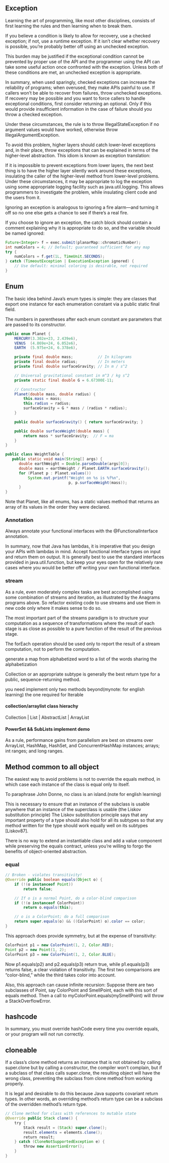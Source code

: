 

## Exception

Learning the art of programming, like most other disciplines, consists of first learning the rules and then learning when to break them.

If you believe a condition is likely to allow for recovery, use a checked exception; 
if not, use a runtime exception. 
If it isn’t clear whether recovery is possible, you’re probably better off using an unchecked exception.


This burden may be justified 
if the exceptional condition cannot be prevented by proper use of the API 
and the programmer using the API can take some useful action once confronted with the exception. 
Unless both of these conditions are met, an unchecked exception is appropriate. 


In summary, when used sparingly, checked exceptions can increase the reliability of programs; 
when overused, they make APIs painful to use. 
If callers won’t be able to recover from failures, throw unchecked exceptions. 
If recovery may be possible and you want to force callers to handle exceptional conditions, 
first consider returning an optional. 
Only if this would provide insufficient information in the case of failure should you throw a checked exception.


Under these circumstances, 
the rule is to throw IllegalStateException if no argument values would have worked,
otherwise throw IllegalArgumentException.


To avoid this problem, higher layers should catch lower-level exceptions and, 
in their place, throw exceptions that can be explained in terms of the higher-level abstraction.
This idiom is known as exception translation:


If it is impossible to prevent exceptions from lower layers, 
the next best thing is to have the higher layer silently work around these exceptions,
insulating the caller of the higher-level method from lower-level problems. 
Under these circumstances, it may be appropriate to log the exception using some appropriate logging facility such as java.util.logging. 
This allows programmers to investigate the problem, while insulating client code and the users from it.


Ignoring an exception is analogous to ignoring a fire alarm—and turning it off so no one else gets a chance to see if there’s a real fire. 


If you choose to ignore an exception, 
the catch block should contain a comment explaining why it is appropriate to do so, 
and the variable should be named ignored:

```java
Future<Integer> f = exec.submit(planarMap::chromaticNumber);
int numColors = 4; // Default; guaranteed sufficient for any map
try {
    numColors = f.get(1L, TimeUnit.SECONDS);
} catch (TimeoutException | ExecutionException ignored) {
    // Use default: minimal coloring is desirable, not required
}
```


## Enum
The basic idea behind Java’s enum types is simple: 
they are classes that export one instance for each enumeration constant via a public static final field.

The numbers in parentheses after each enum constant are parameters that are passed to its constructor.

```java
public enum Planet {
    MERCURY(3.302e+23, 2.439e6),
    VENUS  (4.869e+24, 6.052e6),
    EARTH  (5.975e+24, 6.378e6),

    private final double mass;           // In kilograms
    private final double radius;         // In meters
    private final double surfaceGravity; // In m / s^2

    // Universal gravitational constant in m^3 / kg s^2
    private static final double G = 6.67300E-11;

    // Constructor
    Planet(double mass, double radius) {
        this.mass = mass;
        this.radius = radius;
        surfaceGravity = G * mass / (radius * radius);
    }

    public double surfaceGravity() { return surfaceGravity; }

    public double surfaceWeight(double mass) {
        return mass * surfaceGravity;  // F = ma
    }
}

```

```java
public class WeightTable {
   public static void main(String[] args) {
      double earthWeight = Double.parseDouble(args[0]);
      double mass = earthWeight / Planet.EARTH.surfaceGravity();
      for (Planet p : Planet.values())
          System.out.printf("Weight on %s is %f%n",
                            p, p.surfaceWeight(mass));
      }
}
```
Note that Planet, like all enums, 
has a static values method that returns an array of its values in the order they were declared.


### Annotation

Always annotate your functional interfaces with the @FunctionalInterface annotation.

In summary, now that Java has lambdas, it is imperative that you design your APIs with lambdas in mind. 
Accept functional interface types on input and return them on output. 
It is generally best to use the standard interfaces provided in java.util.function, 
but keep your eyes open for the relatively rare cases where you would be better off writing your own functional interface.


### stream

As a rule, even moderately complex tasks are best accomplished using some combination of streams and iteration, 
as illustrated by the Anagrams programs above. 
So refactor existing code to use streams and use them in new code only where it makes sense to do so.


The most important part of the streams paradigm is to structure your computation as a sequence of transformations where the result of each stage is as close as possible to a pure function of the result of the previous stage.

The forEach operation should be used only to report the result of a stream computation, not to perform the computation.

generate a map from alphabetized word to a list of the words sharing the alphabetization

Collection or an appropriate subtype is generally the best return type for a public, sequence-returning method.

you need implement only two methods beyond(mynote: for english learning) the one required for Iterable

#### collection/arraylist class hierachy
Collection
    |
   List
    |
AbstractList
    |
   ArrayList


#### PowerSet && SubLists implement demo

As a rule, performance gains from parallelism are best on streams over ArrayList, HashMap, HashSet, and ConcurrentHashMap instances; arrays;
 int ranges; and long ranges. 



## Method common to all object

The easiest way to avoid problems is not to override the equals method, 
in which case each instance of the class is equal only to itself. 


To paraphrase John Donne, no class is an island.(note for english learning)


This is necessary to ensure that an instance of the subclass is usable anywhere that an instance of the superclass is usable (the Liskov substitution principle)
The Liskov substitution principle says that any important property of a type should also hold for all its subtypes so that any method written for the type should work equally well on its subtypes [Liskov87].


There is no way to extend an instantiable class and add a value component while preserving the equals contract, 
unless you’re willing to forgo the benefits of object-oriented abstraction.

### equal

```java
// Broken - violates transitivity!
@Override public boolean equals(Object o) {
    if (!(o instanceof Point))
        return false;

    // If o is a normal Point, do a color-blind comparison
    if (!(o instanceof ColorPoint))
        return o.equals(this);

    // o is a ColorPoint; do a full comparison
    return super.equals(o) && ((ColorPoint) o).color == color;
}
```
This approach does provide symmetry, but at the expense of transitivity:

```java
ColorPoint p1 = new ColorPoint(1, 2, Color.RED);
Point p2 = new Point(1, 2);
ColorPoint p3 = new ColorPoint(1, 2, Color.BLUE);
```

Now p1.equals(p2) and p2.equals(p3) return true, 
while p1.equals(p3) returns false, a clear violation of transitivity.
The first two comparisons are “color-blind,” while the third takes color into account.

Also, this approach can cause infinite recursion: 
Suppose there are two subclasses of Point, say ColorPoint and SmellPoint, each with this sort of equals method. 
Then a call to myColorPoint.equals(mySmellPoint) will throw a StackOverflowError.

## hashcode
In summary, you must override hashCode every time you override equals, or your program will not run correctly.

## cloneable

If a class’s clone method returns an instance that is not obtained by calling super.clone but by calling a constructor, 
the compiler won’t complain, but if a subclass of that class calls super.clone, the resulting object will have the wrong class, 
preventing the subclass from clone method from working properly. 

It is legal and desirable to do this because Java supports covariant return types. 
In other words, an overriding method’s return type can be a subclass of the overridden method’s return type.

```java
// Clone method for class with references to mutable state
@Override public Stack clone() {
    try {
        Stack result = (Stack) super.clone();
        result.elements = elements.clone();
        return result;
    } catch (CloneNotSupportedException e) {
        throw new AssertionError();
    }
}
```